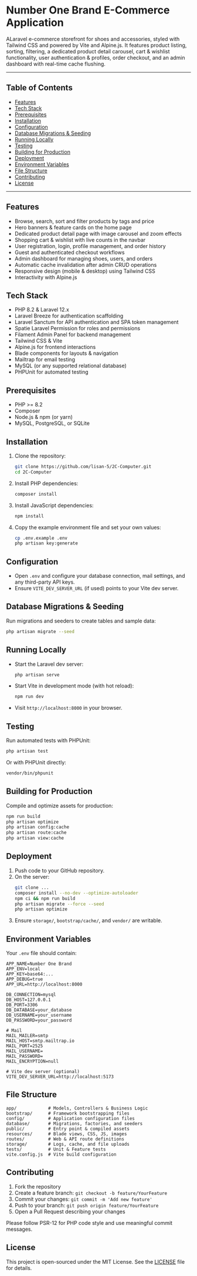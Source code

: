 # Number One Brand E-Commerce Application

ALaravel e-commerce storefront for shoes and accessories, styled with Tailwind CSS and powered by Vite and Alpine.js. It features product listing, sorting, filtering, a dedicated product detail carousel, cart & wishlist functionality, user authentication & profiles, order checkout, and an admin dashboard with real-time cache flushing.

---
## Table of Contents

- [Features](#features)
- [Tech Stack](#tech-stack)
- [Prerequisites](#prerequisites)
- [Installation](#installation)
- [Configuration](#configuration)
- [Database Migrations & Seeding](#database-migrations--seeding)
- [Running Locally](#running-locally)
- [Testing](#testing)
- [Building for Production](#building-for-production)
- [Deployment](#deployment)
- [Environment Variables](#environment-variables)
- [File Structure](#file-structure)
- [Contributing](#contributing)
- [License](#license)

---

## Features

- Browse, search, sort and filter products by tags and price
- Hero banners & feature cards on the home page
- Dedicated product detail page with image carousel and zoom effects
- Shopping cart & wishlist with live counts in the navbar
- User registration, login, profile management, and order history
- Guest and authenticated checkout workflows
- Admin dashboard for managing shoes, users, and orders
- Automatic cache invalidation after admin CRUD operations
- Responsive design (mobile & desktop) using Tailwind CSS
- Interactivity with Alpine.js

## Tech Stack

- PHP 8.2 & Laravel 12.x
- Laravel Breeze for authentication scaffolding
- Laravel Sanctum for API authentication and SPA token management
- Spatie Laravel Permission for roles and permissions
- Filament Admin Panel for backend management
- Tailwind CSS & Vite
- Alpine.js for frontend interactions
- Blade components for layouts & navigation
- Mailtrap for email testing
- MySQL (or any supported relational database)
- PHPUnit for automated testing

## Prerequisites

- PHP >= 8.2
- Composer
- Node.js & npm (or yarn)
- MySQL, PostgreSQL, or SQLite

## Installation

1. Clone the repository:
    ```bash
    git clone https://github.com/lisan-5/2C-Computer.git
    cd 2C-Computer
    ```
2. Install PHP dependencies:
    ```bash
    composer install
    ```
3. Install JavaScript dependencies:
    ```bash
    npm install
    ```
4. Copy the example environment file and set your own values:
    ```bash
    cp .env.example .env
    php artisan key:generate
    ```

## Configuration

- Open `.env` and configure your database connection, mail settings, and any third-party API keys.
- Ensure `VITE_DEV_SERVER_URL` (if used) points to your Vite dev server.

## Database Migrations & Seeding

Run migrations and seeders to create tables and sample data:

```bash
php artisan migrate --seed
```

## Running Locally

- Start the Laravel dev server:
  ```bash
  php artisan serve
  ```
- Start Vite in development mode (with hot reload):
  ```bash
  npm run dev
  ```
- Visit `http://localhost:8000` in your browser.

## Testing

Run automated tests with PHPUnit:

```bash
php artisan test
```

Or with PHPUnit directly:

```bash
vendor/bin/phpunit
```

## Building for Production

Compile and optimize assets for production:

```bash
npm run build
php artisan optimize
php artisan config:cache
php artisan route:cache
php artisan view:cache
```

## Deployment

1. Push code to your GitHub repository.
2. On the server:
   ```bash
   git clone ...
   composer install --no-dev --optimize-autoloader
   npm ci && npm run build
   php artisan migrate --force --seed
   php artisan optimize
   ```
3. Ensure `storage/`, `bootstrap/cache/`, and `vendor/` are writable.

## Environment Variables

Your `.env` file should contain:

```env
APP_NAME=Number One Brand
APP_ENV=local
APP_KEY=base64:...
APP_DEBUG=true
APP_URL=http://localhost:8000

DB_CONNECTION=mysql
DB_HOST=127.0.0.1
DB_PORT=3306
DB_DATABASE=your_database
DB_USERNAME=your_username
DB_PASSWORD=your_password

# Mail
MAIL_MAILER=smtp
MAIL_HOST=smtp.mailtrap.io
MAIL_PORT=2525
MAIL_USERNAME=
MAIL_PASSWORD=
MAIL_ENCRYPTION=null

# Vite dev server (optional)
VITE_DEV_SERVER_URL=http://localhost:5173
```

## File Structure

```text
app/            # Models, Controllers & Business Logic
bootstrap/      # Framework bootstrapping files
config/         # Application configuration files
database/       # Migrations, factories, and seeders
public/         # Entry point & compiled assets
resources/      # Blade views, CSS, JS, images
routes/         # Web & API route definitions
storage/        # Logs, cache, and file uploads
tests/          # Unit & Feature tests
vite.config.js  # Vite build configuration
```

## Contributing

1. Fork the repository
2. Create a feature branch: `git checkout -b feature/YourFeature`
3. Commit your changes: `git commit -m 'Add new feature'`
4. Push to your branch: `git push origin feature/YourFeature`
5. Open a Pull Request describing your changes

Please follow PSR-12 for PHP code style and use meaningful commit messages.

## License

This project is open-sourced under the MIT License. See the [LICENSE](LICENSE) file for details.
